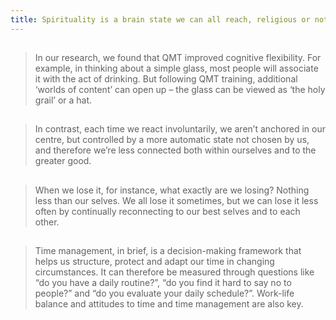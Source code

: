 ```yaml
---
title: Spirituality is a brain state we can all reach, religious or not
---
```


##
> In our research, we found that QMT improved cognitive flexibility. For example, in thinking about a simple glass, most people will associate it with the act of drinking. But following QMT training, additional ‘worlds of content’ can open up – the glass can be viewed as ‘the holy grail’ or a hat.
##
> In contrast, each time we react involuntarily, we aren’t anchored in our centre, but controlled by a more automatic state not chosen by us, and therefore we’re less connected both within ourselves and to the greater good.
##
> When we lose it, for instance, what exactly are we losing? Nothing less than our selves. We all lose it sometimes, but we can lose it less often by continually reconnecting to our best selves and to each other.
## 
> Time management, in brief, is a decision-making framework that helps us structure, protect and adapt our time in changing circumstances. It can therefore be measured through questions like “do you have a daily routine?”, “do you find it hard to say no to people?” and “do you evaluate your daily schedule?”. Work-life balance and attitudes to time and time management are also key.
